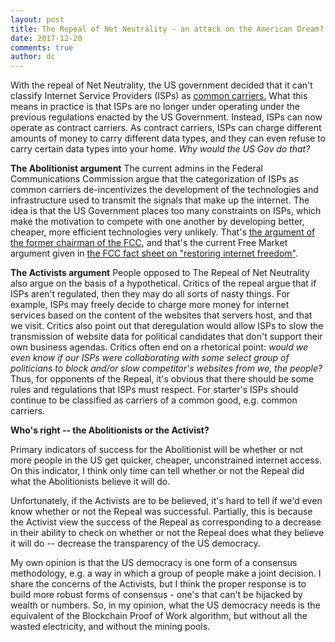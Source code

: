 ```yaml
---
layout: post
title: The Repeal of Net Neutrality - an attack on the American Dream?
date: 2017-12-20
comments: true
author: dc
---
```


With the repeal of Net Neutrality, the US government decided that it can't classify Internet Service Providers (ISPs) as <a href="https://www.law.cornell.edu/uscode/text/47/chapter-5/subchapter-II">common carriers.</a> What this means in practice is that ISPs are no longer under operating under the previous regulations enacted by the US Government. Instead, ISPs can now operate as contract carriers. As contract carriers, ISPs can charge different amounts of money to carry different data types, and they can even refuse to carry certain data types into your home. *Why would the US Gov do that?*

**The Abolitionist argument**
The current admins in the Federal Communications Commission argue that the categorization of ISPs as common carriers de-incentivizes the development of the technologies and infrastructure used to transmit the signals that make up the internet. The idea is that the US Government places too many constraints on ISPs, which make the motivation to compete with one another by developing better, cheaper, more efficient technologies very unlikely. That's <a href="https://www.recode.net/2017/12/13/16768700/net-neutrality-vote-fcc-commissioner-ajit-pai-michael-powell-light-touch-regulation">the argument of the former chairman of the FCC</a>, and that's the current Free Market argument given in <a href="https://apps.fcc.gov/edocs_public/attachmatch/DOC-347927A1.pdf">the FCC fact sheet on "restoring internet freedom"</a>.

**The Activists argument**
People opposed to The Repeal of Net Neutrality also argue on the basis of a hypothetical. Critics of the repeal argue that if ISPs aren't regulated, then they may do all sorts of nasty things. For example, ISPs may freely decide to charge more money for internet services based on the content of the websites that servers host, and that we visit. Critics also point out that deregulation would allow ISPs to slow the transmission of website data for political candidates that don't support their own business agendas. Critics often end on a rhetorical point: *would we even know if our ISPs were collaborating with some select group of politicians to block and/or slow competitor's websites from we, the people?* Thus, for opponents of the Repeal, it's obvious that there should be some rules and regulations that ISPs must respect. For starter's ISPs should continue to be classified as carriers of a common good, e.g. common carriers.

**Who's right -- the Abolitionists or the Activist?**

 Primary indicators of success for the Abolitionist will be whether or not more people in the US get quicker, cheaper, unconstrained internet access. On this indicator, I think only time can tell whether or not the Repeal did what the Abolitionists believe it will do.

Unfortunately, if the Activists are to be believed, it's hard to tell if we'd even know whether or not the Repeal was successful. Partially, this is because the Activist view the success of the Repeal as corresponding to a decrease in their ability to check on whether or not the Repeal does what they believe it will do -- decrease the transparency of the US democracy.

My own opinion is that the US democracy is one form of a consensus methodology, e.g. a way in which a group of people make a joint decision. I share the concerns of the Activists, but I think the proper response is to build more robust forms of consensus - one's that can't be hijacked by wealth or numbers. So, in my opinion, what the US democracy needs is the equivalent of the Blockchain Proof of Work algorithm, but without all the wasted electricity, and without the mining pools.
